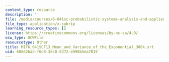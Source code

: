 ```yaml
---
content_type: resource
description: ''
file: /media/courses/6-041sc-probabilistic-systems-analysis-and-applied-probability-fall-2013/688d26adf6d83ec85372e998b5ea7819_MIT6_041SCF13_Mean_and_Variance_of_the_Exponential_300k.srt
file_type: application/x-subrip
learning_resource_types: []
license: https://creativecommons.org/licenses/by-nc-sa/4.0/
ocw_type: OCWFile
resourcetype: Other
title: MIT6_041SCF13_Mean_and_Variance_of_the_Exponential_300k.srt
uid: 688d26ad-f6d8-3ec8-5372-e998b5ea7819
---
```

